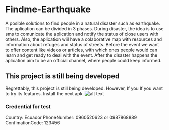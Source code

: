 # Findme-Earthquake
A posible solutions to find people in a natural disaster such as earthquake. The aplication can be divided in 3 phases. During disaster, the idea is to use sms to comunicate the aplication and notify the status of close users with others. Also, the aplication wiil have a colaborative map with resources and information about refuges and status of streets. Before the event we want to offer content like videos or articles, with which ones people would can learn and get ready to deal with the event. After the disaster happens the aplication aim to be an official channel, where people could keep informed.


## This project is still being developed

Regrettably, this project is still being developed. However, If you  If you want to try its features. Install the next apk.
![alt text](https://giphy.com/gifs/C8IN6DMynOEEFHUblt)
### Credential for test 
Country: Ecuador 
PhoneNumber: 0960520623 or 0987868889
ConfimationCode: 123456




